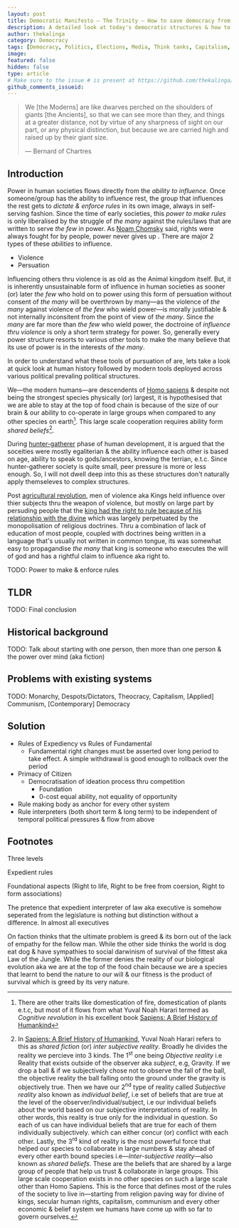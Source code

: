 ```yaml
---
layout: post
title: Democratic Manifesto — The Trinity — How to save democracy from vested interests
description: A detailed look at today's democratic structures & how to break current vicious cycles & create sustainable long term virtuous cycles
author: thekalinga
category: Democracy
tags: [Democracy, Politics, Elections, Media, Think tanks, Capitalism, Communism, Socialism, Monarchy, Authoriterianism, Trinity, Manifesto, Circle of Democracy]
image: 
featured: false
hidden: false
type: article
# Make sure to the issue # is present at https://github.com/thekalinga/thekalinga.in-comments/issues
github_comments_issueid: 
---
```


> We [the Moderns] are like dwarves perched on the shoulders of giants [the Ancients], so that we can see more than they, and things at a greater distance, not by virtue of any sharpness of sight on our part, or any physical distinction, but because we are carried high and raised up by their giant size.
>
> — Bernard of Chartres

## Introduction

Power in human societies flows directly from the _ability to influence_. Once someone/group has the ability to influence rest, the group that influences the rest gets to _dictate & enforce rules_ in its own image, always in self-serving fashion. Since the time of early societies, this _power to make rules_ is only liberalised by the struggle of _the many_ against the rules/laws that are written to serve _the few_ in power. As [Noam Chomsky]() said, rights were always fought for by people, power never gives up . There are major 2 types of these _abilities_ to influence.

* Violence
* Persuation

Influencing others thru violence is as old as the Animal kingdom itself. But, it is inherently unsustainable form of influence in human societies as sooner (or) later _the few_ who hold on to power using this form of persuation without consent of _the many_ will be overthrown by many—as the violence of _the many_ against violence of _the few_ who wield power—is morally justifiable & not internally inconsitent from the point of view of _the many_. Since _the many_ are far more than _the few_ who wield power, the doctroine of _influence thru violence_ is only a short term strategy for power. So, generally every power structure resorts to various other tools to make the many believe that its use of power is in the interests of _the many_.

In order to understand what these tools of pursuation of are, lets take a look at quick look at human history followed by modern tools deployed across various political prevaling political structures.

We—the modern humans—are descendents of [Homo sapiens](https://en.wikipedia.org/wiki/Early_modern_human) & despite not being the strongest species physically (or) largest, it is hypothesised that we are able to stay at the top of food chain is because of the size of our brain & our ability to co-operate in large groups when compared to any other species on earth[^other-human-traits]. This large scale cooperation requires ability form _shared beliefs_[^inter-subjective-reality].

During [hunter-gatherer](https://en.wikipedia.org/wiki/Hunter-gatherer) phase of human development, it is argued that the soceities were mostly egaliterian & the ability influence each other is based on age, ability to speak to gods/ancestors, knowing the terrian, e.t.c. Since hunter-gatherer society is quite small, peer pressure is more or less enough. So, I will not dwell deep into this as these structures don't naturally apply themseleves to complex structures.

Post [agricultural revolution](https://en.wikipedia.org/wiki/Agricultural_revolution), men of violence aka Kings held influence over thier subjects thru the weapon of violence, but mostly on large part by persuding people that the [king had the right to rule because of his relationship with the divine](https://en.wikipedia.org/wiki/Divine_right_of_kings) which was largely perpetuated by the monopolisation of religious doctrines. Thru a combination of lack of education of most people, coupled with doctrines being written in a language that's usually not written in common tongue, its was somewhat easy to propagandise _the many_ that king is someone who executes the will of god and has a rightful claim to influence aka right to.

TODO: Power to make & enforce rules

## TLDR

TODO: Final conclusion

## Historical background

TODO: Talk about starting with one person, then more than one person & the power over mind (aka fiction)

## Problems with existing systems

TODO: Monarchy, Despots/Dictators, Theocracy, Capitalism, [Applied] Communism, [Contemporary] Democracy

## Solution

* Rules of Expediency vs Rules of Fundamental
    * Fundamental right changes must be asserted over long period to take effect. A simple withdrawal is good enough to rollback over the period
* Primacy of Citizen
    * Democratisation of ideation process thru competition
        * Foundation
        * 0-cost equal ability, not equality of opportunity
* Rule making body as anchor for every other system
* Rule interpreters (both short term & long term) to be independent of temporal political pressures & flow from above

## Footnotes

[^other-human-traits]: There are other traits like domestication of fire, domestication of plants e.t.c, but most of it flows from what Yuval Noah Harari termed as _Cognitive revolution_ in his excellent book [Sapiens: A Brief History of Humankind](https://www.goodreads.com/book/show/23692271-sapiens)

[^inter-subjective-reality]: In [Sapiens: A Brief History of Humankind](https://www.goodreads.com/book/show/23692271-sapiens), Yuval Noah Harari refers to this as _shared fiction_ (or) _inter subjective reality_. Broadly he divides the reality we percieve into 3 kinds. The 1<sup>st</sup> one being _Objective reality_ i.e Reality that exists outside of the observer aka _subject_, e.g, Gravity. If we drop a ball & if we subjectively chose not to observe the fall of the ball, the objective reality the ball falling onto the ground under the gravity is objectively true. Then we have our 2<sup>nd</sup> type of reality called _Subjective reality_ also known as _individual belief_, i.e set of beliefs that are true at the level of the observer/individual/subject, i.e our individual beliefs about the world based on our subjective interpretations of reality. In other words, this reality is true only for the individual in question. So each of us can have individual beliefs that are true for each of them individually subjectively.  which can either concur (or) conflict with each other. Lastly, the 3<sup>rd</sup> kind of reality is the most powerful force that helped our species to collaborate in large numbers & stay ahead of every other earth bound species i.e—_Inter-subjective reality_—also known as _shared beliefs_. These are the beliefs that are shared by a large group of people that help us trust & collaborate in large groups. This large scale cooperation exists in no other species on such a large scale other than Homo Sapiens. This is the force that defines most of the rules of the society to live in—starting from religion paving way for divine of kings, secular human rights, capitalism, communism and every other economic & belief system we humans have come up with so far to govern ourselves.

Three levels

Expedient rules

Foundational aspects (Right to life, Right to be free from coersion, Right to form associations)

The pretence that expedient interpreter of law aka executive is somehow seperated from the legislature is nothing but distinction without a difference. In almost all executives

On faction thinks that the ultimate problem is greed & its born out of the lack of empathy for the fellow man. While the other side thinks the world is dog eat dog & have sympathies to social darwinism of survival of the fittest aka Law of the Jungle. While the former denies the reality of our biological evolution aka we are at the top of the food chain because we are a species that learnt to bend the nature to our will & our fitness is the product of survival which is greed by its very nature.
